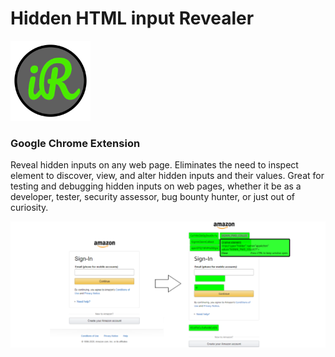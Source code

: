 # Hidden HTML input Revealer

![Logo](logo/logo_128.png "Logo")

### Google Chrome Extension

Reveal hidden inputs on any web page. Eliminates the need to inspect element to discover, view, and alter hidden inputs and their values. Great for testing and debugging hidden inputs on web pages, whether it be as a developer, tester, security assessor, bug bounty hunter, or just out of curiosity.

![Screenshot](imgs/tile.png "Screenshot")

